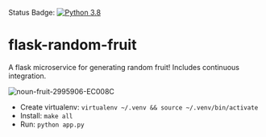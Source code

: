 Status Badge: [![Python 3.8](https://github.com/srsapireddy/flask-random-fruit/actions/workflows/main.yml/badge.svg)](https://github.com/srsapireddy/flask-random-fruit/actions/workflows/main.yml) <br>

# flask-random-fruit
A flask microservice for generating random fruit!
Includes continuous integration.


![noun-fruit-2995906-EC008C](https://user-images.githubusercontent.com/58792/159097075-0b56852e-b6ff-4708-8d27-9474e5d17be5.png)

* Create virtualenv:  `virtualenv ~/.venv && source ~/.venv/bin/activate`
* Install:  `make all`
* Run:  `python app.py`
